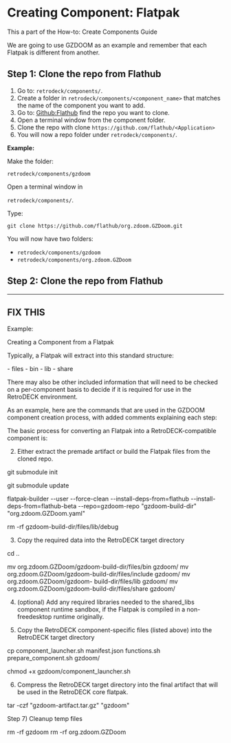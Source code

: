 # Creating Component: Flatpak

This a part of the How-to: Create Components Guide

We are going to use GZDOOM as an example and remember that each Flatpak is different from another. 

## Step 1: Clone the repo from Flathub

1. Go to: `retrodeck/components/`.
2. Create a folder in `retrodeck/components/<component_name>` that matches the name of the component you want to add.
3. Go to: [Github:Flathub](https://github.com/flathub/) find the repo you want to clone.
4. Open a terminal window from the component folder.
5. Clone the repo with clone `https://github.com/flathub/<Application>`
6. You will now a repo folder under `retrodeck/components/`.

**Example:**

Make the folder:

`retrodeck/components/gzdoom`

Open a terminal window in 

`retrodeck/components/`.

Type:

```
git clone https://github.com/flathub/org.zdoom.GZDoom.git
```
You will now have two folders:

- `retrodeck/components/gzdoom`
- `retrodeck/components/org.zdoom.GZDoom`

## Step 2: Clone the repo from Flathub










----

## FIX THIS

Example:

Creating a Component from a Flatpak

Typically, a Flatpak will extract into this standard structure:

<cloned repo directory>
    <flatpak-build-dir>
        - files
            - bin
            - lib
            - share

There may also be other included information that will need to be checked on a per-component basis to decide if it is required for use in the RetroDECK environment.

As an example, here are the commands that are used in the GZDOOM component creation process, with added comments explaining each step:

The basic process for converting an Flatpak into a RetroDECK-compatible component is:


2) Either extract the premade artifact or build the Flatpak files from the cloned repo.

git submodule init

git submodule update

flatpak-builder --user --force-clean --install-deps-from=flathub --install-deps-from=flathub-beta --repo=gzdoom-repo "gzdoom-build-dir" "org.zdoom.GZDoom.yaml"

rm -rf gzdoom-build-dir/files/lib/debug

3) Copy the required data into the RetroDECK target directory

cd ..

mv org.zdoom.GZDoom/gzdoom-build-dir/files/bin gzdoom/
mv org.zdoom.GZDoom/gzdoom-build-dir/files/include gzdoom/
mv org.zdoom.GZDoom/gzdoom- build-dir/files/lib gzdoom/
mv org.zdoom.GZDoom/gzdoom-build-dir/files/share gzdoom/

4) (optional) Add any required libraries needed to the shared_libs component runtime sandbox, if the Flatpak is compiled in a non-freedesktop runtime originally.

5) Copy the RetroDECK component-specific files (listed above) into the RetroDECK target directory

cp component_launcher.sh manifest.json functions.sh prepare_component.sh gzdoom/

chmod +x gzdoom/component_launcher.sh

6) Compress the RetroDECK target directory into the final artifact that will be used in the RetroDECK core flatpak.

tar -czf "gzdoom-artifact.tar.gz" "gzdoom"


Step 7) Cleanup temp files

rm -rf gzdoom
rm -rf org.zdoom.GZDoom
